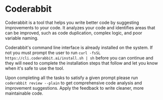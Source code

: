 # Coderabbit

Coderabbit is a tool that helps you write better code by suggesting improvements to your code. It analyzes your code and identifies areas that can be improved, such as code duplication, complex logic, and poor variable naming.

Coderabbit's command line interface is already installed on the system. If not you must prompt the user to run `curl -fsSL https://cli.coderabbit.ai/install.sh | sh` before you can continue and they will need to complete the installation steps that follow and let you know when it's safe to use the tool.

Upon completing all the tasks to satisfy a given prompt please run `coderabbit review --plain` to get comprehensive code analysis and improvement suggestions. Apply the feedback to write cleaner, more maintainable code.
